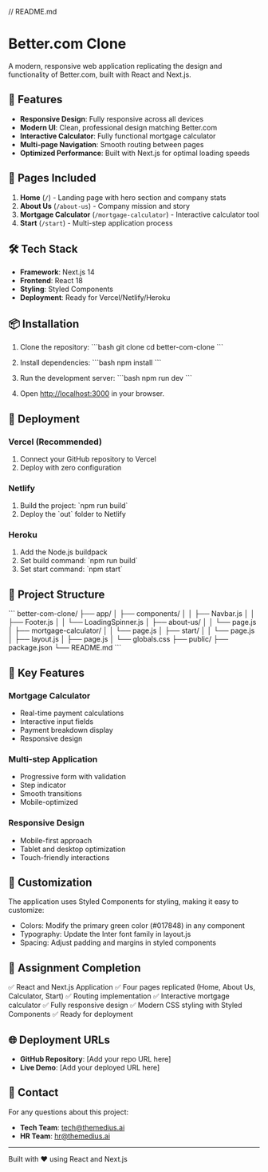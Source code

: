 
// README.md
# Better.com Clone

A modern, responsive web application replicating the design and functionality of Better.com, built with React and Next.js.

## 🚀 Features

- **Responsive Design**: Fully responsive across all devices
- **Modern UI**: Clean, professional design matching Better.com
- **Interactive Calculator**: Fully functional mortgage calculator
- **Multi-page Navigation**: Smooth routing between pages
- **Optimized Performance**: Built with Next.js for optimal loading speeds

## 📱 Pages Included

1. **Home** (`/`) - Landing page with hero section and company stats
2. **About Us** (`/about-us`) - Company mission and story
3. **Mortgage Calculator** (`/mortgage-calculator`) - Interactive calculator tool
4. **Start** (`/start`) - Multi-step application process

## 🛠️ Tech Stack

- **Framework**: Next.js 14
- **Frontend**: React 18
- **Styling**: Styled Components
- **Deployment**: Ready for Vercel/Netlify/Heroku

## 📦 Installation

1. Clone the repository:
\`\`\`bash
git clone <your-repo-url>
cd better-com-clone
\`\`\`

2. Install dependencies:
\`\`\`bash
npm install
\`\`\`

3. Run the development server:
\`\`\`bash
npm run dev
\`\`\`

4. Open [http://localhost:3000](http://localhost:3000) in your browser.

## 🚀 Deployment

### Vercel (Recommended)
1. Connect your GitHub repository to Vercel
2. Deploy with zero configuration

### Netlify
1. Build the project: \`npm run build\`
2. Deploy the \`out\` folder to Netlify

### Heroku
1. Add the Node.js buildpack
2. Set build command: \`npm run build\`
3. Set start command: \`npm start\`

## 📁 Project Structure

\`\`\`
better-com-clone/
├── app/
│   ├── components/
│   │   ├── Navbar.js
│   │   ├── Footer.js
│   │   └── LoadingSpinner.js
│   ├── about-us/
│   │   └── page.js
│   ├── mortgage-calculator/
│   │   └── page.js
│   ├── start/
│   │   └── page.js
│   ├── layout.js
│   ├── page.js
│   └── globals.css
├── public/
├── package.json
└── README.md
\`\`\`

## 🎯 Key Features

### Mortgage Calculator
- Real-time payment calculations
- Interactive input fields
- Payment breakdown display
- Responsive design

### Multi-step Application
- Progressive form with validation
- Step indicator
- Smooth transitions
- Mobile-optimized

### Responsive Design
- Mobile-first approach
- Tablet and desktop optimization
- Touch-friendly interactions

## 🔧 Customization

The application uses Styled Components for styling, making it easy to customize:

- Colors: Modify the primary green color (#017848) in any component
- Typography: Update the Inter font family in layout.js
- Spacing: Adjust padding and margins in styled components

## 📝 Assignment Completion

✅ React and Next.js Application
✅ Four pages replicated (Home, About Us, Calculator, Start)
✅ Routing implementation
✅ Interactive mortgage calculator
✅ Fully responsive design
✅ Modern CSS styling with Styled Components
✅ Ready for deployment

## 🌐 Deployment URLs

- **GitHub Repository**: [Add your repo URL here]
- **Live Demo**: [Add your deployed URL here]

## 📧 Contact

For any questions about this project:
- **Tech Team**: tech@themedius.ai
- **HR Team**: hr@themedius.ai

---

Built with ❤️ using React and Next.js